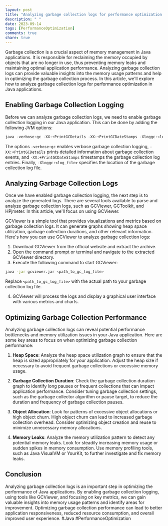 ```yaml
---
layout: post
title: "Analyzing garbage collection logs for performance optimization in Java applications"
description: " "
date: 2023-09-14
tags: [PerformanceOptimization]
comments: true
share: true
---
```


Garbage collection is a crucial aspect of memory management in Java applications. It is responsible for reclaiming the memory occupied by objects that are no longer in use, thus preventing memory leaks and maintaining optimal application performance. Analyzing garbage collection logs can provide valuable insights into the memory usage patterns and help in optimizing the garbage collection process. In this article, we'll explore how to analyze garbage collection logs for performance optimization in Java applications.

## Enabling Garbage Collection Logging

Before we can analyze garbage collection logs, we need to enable garbage collection logging in our Java application. This can be done by adding the following JVM options:

```java
java -verbose:gc -XX:+PrintGCDetails -XX:+PrintGCDateStamps -Xloggc:<log_file>
```

The options `-verbose:gc` enables verbose garbage collection logging, `-XX:+PrintGCDetails` prints detailed information about garbage collection events, and `-XX:+PrintGCDateStamps` timestamps the garbage collection log entries. Finally, `-Xloggc:<log_file>` specifies the location of the garbage collection log file.

## Analyzing Garbage Collection Logs

Once we have enabled garbage collection logging, the next step is to analyze the generated logs. There are several tools available to parse and analyze garbage collection logs, such as GCViewer, GCToolkit, and HPjmeter. In this article, we'll focus on using GCViewer.

GCViewer is a simple tool that provides visualizations and metrics based on garbage collection logs. It can generate graphs showing heap space utilization, garbage collection durations, and other relevant information. Here's how you can use GCViewer to analyze garbage collection logs:

1. Download GCViewer from the official website and extract the archive.
2. Open the command prompt or terminal and navigate to the extracted GCViewer directory.
3. Execute the following command to start GCViewer:

```bash
java -jar gcviewer.jar <path_to_gc_log_file>
```

Replace `<path_to_gc_log_file>` with the actual path to your garbage collection log file.

4. GCViewer will process the logs and display a graphical user interface with various metrics and charts.

## Optimizing Garbage Collection Performance

Analyzing garbage collection logs can reveal potential performance bottlenecks and memory utilization issues in your Java application. Here are some key areas to focus on when optimizing garbage collection performance:

1. **Heap Space**: Analyze the heap space utilization graph to ensure that the heap is sized appropriately for your application. Adjust the heap size if necessary to avoid frequent garbage collections or excessive memory usage.

2. **Garbage Collection Duration**: Check the garbage collection duration graph to identify long pauses or frequent collections that can impact application performance. Consider tuning garbage collection settings, such as the garbage collector algorithm or pause target, to reduce the duration and frequency of garbage collection pauses.

3. **Object Allocation**: Look for patterns of excessive object allocations or high object churn. High object churn can lead to increased garbage collection overhead. Consider optimizing object creation and reuse to minimize unnecessary memory allocations.

4. **Memory Leaks**: Analyze the memory utilization pattern to detect any potential memory leaks. Look for steadily increasing memory usage or sudden spikes in memory consumption. Use memory profiling tools, such as Java VisualVM or YourKit, to further investigate and fix memory leaks.

## Conclusion

Analyzing garbage collection logs is an important step in optimizing the performance of Java applications. By enabling garbage collection logging, using tools like GCViewer, and focusing on key metrics, we can gain valuable insights into memory usage patterns and identify areas for improvement. Optimizing garbage collection performance can lead to better application responsiveness, reduced resource consumption, and overall improved user experience. #Java #PerformanceOptimization